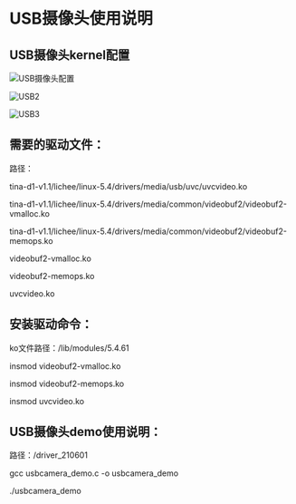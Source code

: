 # USB摄像头使用说明

## USB摄像头kernel配置

![USB摄像头配置](G:\micro_programing\D1\img\USB摄像头\USB摄像头配置.png)

![USB2](G:\micro_programing\D1\img\USB摄像头\USB2.png)

![USB3](G:\micro_programing\D1\img\USB摄像头\USB3.png)

## 需要的驱动文件：

路径：

tina-d1-v1.1/lichee/linux-5.4/drivers/media/usb/uvc/uvcvideo.ko

tina-d1-v1.1/lichee/linux-5.4/drivers/media/common/videobuf2/videobuf2-vmalloc.ko

tina-d1-v1.1/lichee/linux-5.4/drivers/media/common/videobuf2/videobuf2-memops.ko

videobuf2-vmalloc.ko

videobuf2-memops.ko

uvcvideo.ko

## 安装驱动命令：

ko文件路径：/lib/modules/5.4.61

insmod videobuf2-vmalloc.ko

insmod videobuf2-memops.ko

insmod uvcvideo.ko

## USB摄像头demo使用说明：

路径：/driver_210601

gcc usbcamera_demo.c -o usbcamera_demo

./usbcamera_demo






